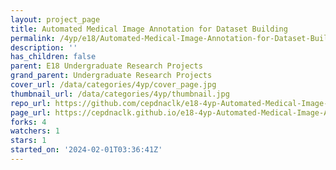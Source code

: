 ```yaml
---
layout: project_page
title: Automated Medical Image Annotation for Dataset Building
permalink: /4yp/e18/Automated-Medical-Image-Annotation-for-Dataset-Building/
description: ''
has_children: false
parent: E18 Undergraduate Research Projects
grand_parent: Undergraduate Research Projects
cover_url: /data/categories/4yp/cover_page.jpg
thumbnail_url: /data/categories/4yp/thumbnail.jpg
repo_url: https://github.com/cepdnaclk/e18-4yp-Automated-Medical-Image-Annotation-for-Dataset-Building
page_url: https://cepdnaclk.github.io/e18-4yp-Automated-Medical-Image-Annotation-for-Dataset-Building
forks: 4
watchers: 1
stars: 1
started_on: '2024-02-01T03:36:41Z'
---
```


